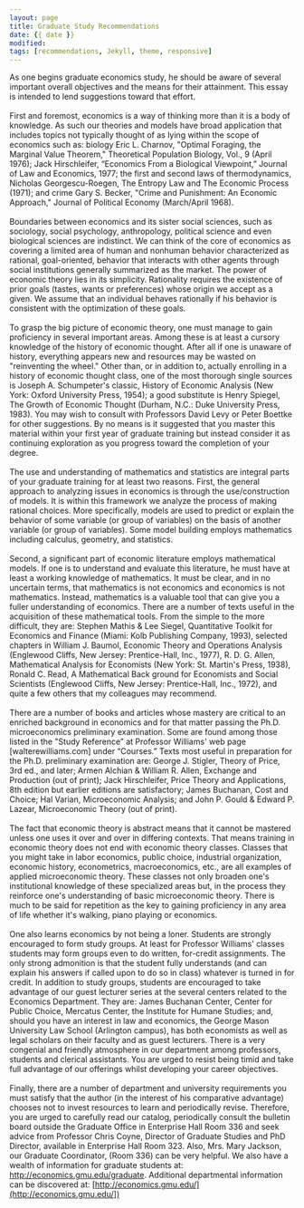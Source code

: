 ```yaml
---
layout: page
title: Graduate Study Recommendations
date: {{ date }}
modified:
tags: [recommendations, Jekyll, theme, responsive]
---
```


As one begins graduate economics study, he should be aware of several important overall objectives and the means for their attainment. This essay is intended to lend suggestions toward that effort.  
<br>
First and foremost, economics is a way of thinking more than it is a body of knowledge. As such our theories and models have broad application that includes topics not typically thought of as lying within the scope of economics such as: biology Eric L. Charnov, "Optimal Foraging, the Marginal Value Theorem," Theoretical Population Biology, Vol., 9 (April 1976); Jack Hirschleifer, “Economics From a Biological Viewpoint,” Journal of Law and Economics, 1977; the first and second laws of thermodynamics, Nicholas Georgescu-Roegen, The Entropy Law and The Economic Process (1971); and crime Gary S. Becker, "Crime and Punishment: An Economic Approach," Journal of Political Economy (March/April 1968).  
<br>
Boundaries between economics and its sister social sciences, such as sociology, social psychology, anthropology, political science and even biological sciences are indistinct. We can think of the core of economics as covering a limited area of human and nonhuman behavior characterized as rational, goal-oriented, behavior that interacts with other agents through social institutions generally summarized as the market. The power of economic theory lies in its simplicity. Rationality requires the existence of prior goals (tastes, wants or preferences) whose origin we accept as a given. We assume that an individual behaves rationally if his behavior is consistent with the optimization of these goals.  
<br>
To grasp the big picture of economic theory, one must manage to gain proficiency in several important areas. Among these is at least a cursory knowledge of the history of economic thought. After all if one is unaware of history, everything appears new and resources may be wasted on "reinventing the wheel." Other than, or in addition to, actually enrolling in a history of economic thought class, one of the most thorough single sources is Joseph A. Schumpeter's classic, History of Economic Analysis (New York: Oxford University Press, 1954); a good substitute is Henry Spiegel, The Growth of Economic Thought (Durham, N.C.: Duke University Press, 1983). You may wish to consult with Professors David Levy or Peter Boettke for other suggestions. By no means is it suggested that you master this material within your first year of graduate training but instead consider it as continuing exploration as you progress toward the completion of your degree.  
<br>
The use and understanding of mathematics and statistics are integral parts of your graduate training for at least two reasons. First, the general approach to analyzing issues in economics is through the use/construction of models. It is within this framework we analyze the process of making rational choices. More specifically, models are used to predict or explain the behavior of some variable (or group of variables) on the basis of another variable (or group of variables). Some model building employs mathematics including calculus, geometry, and statistics.  
<br>
Second, a significant part of economic literature employs mathematical models. If one is to understand and evaluate this literature, he must have at least a working knowledge of mathematics. It must be clear, and in no uncertain terms, that mathematics is not economics and economics is not mathematics. Instead, mathematics is a valuable tool that can give you a fuller understanding of economics. There are a number of texts useful in the acquisition of these mathematical tools. From the simple to the more difficult, they are: Stephen Mathis & Lee Siegel, Quantitative Toolkit for Economics and Finance (Miami: Kolb Publishing Company, 1993), selected chapters in William J. Baumol, Economic Theory and Operations Analysis (Englewood Cliffs, New Jersey: Prentice-Hall, Inc., 1977), R. D. G. Allen, Mathematical Analysis for Economists (New York: St. Martin's Press, 1938), Ronald C. Read, A Mathematical Back ground for Economists and Social Scientists (Englewood Cliffs, New Jersey: Prentice-Hall, Inc., 1972), and quite a few others that my colleagues may recommend.  
<br>
There are a number of books and articles whose mastery are critical to an enriched background in economics and for that matter passing the Ph.D. microeconomics preliminary examination. Some are found among those listed in the "Study Reference” at Professor Williams' web page [walterewilliams.com] under “Courses.” Texts most useful in preparation for the Ph.D. preliminary examination are: George J. Stigler, Theory of Price, 3rd ed., and later; Armen Alchian & William R. Allen, Exchange and Production (out of print); Jack Hirschleifer, Price Theory and Applications, 8th edition but earlier editions are satisfactory; James Buchanan, Cost and Choice; Hal Varian, Microeconomic Analysis; and John P. Gould & Edward P. Lazear, Microeconomic Theory (out of print).  
<br>
The fact that economic theory is abstract means that it cannot be mastered unless one uses it over and over in differing contexts. That means training in economic theory does not end with economic theory classes. Classes that you might take in labor economics, public choice, industrial organization, economic history, econometrics, macroeconomics, etc., are all examples of applied microeconomic theory. These classes not only broaden one's institutional knowledge of these specialized areas but, in the process they reinforce one's understanding of basic microeconomic theory. There is much to be said for repetition as the key to gaining proficiency in any area of life whether it's walking, piano playing or economics.  
<br>
One also learns economics by not being a loner. Students are strongly encouraged to form study groups. At least for Professor Williams' classes students may form groups even to do written, for-credit assignments. The only strong admonition is that the student fully understands (and can explain his answers if called upon to do so in class) whatever is turned in for credit. In addition to study groups, students are encouraged to take advantage of our guest lecturer series at the several centers related to the Economics Department. They are: James Buchanan Center, Center for Public Choice, Mercatus Center, the Institute for Humane Studies; and, should you have an interest in law and economics, the George Mason University Law School (Arlington campus), has both economists as well as legal scholars on their faculty and as guest lecturers. There is a very congenial and friendly atmosphere in our department among professors, students and clerical assistants. You are urged to resist being timid and take full advantage of our offerings whilst developing your career objectives.  
<br>
Finally, there are a number of department and university requirements you must satisfy that the author (in the interest of his comparative advantage) chooses not to invest resources to learn and periodically revise. Therefore, you are urged to carefully read our catalog, periodically consult the bulletin board outside the Graduate Office in Enterprise Hall Room 336 and seek advice from Professor Chris Coyne, Director of Graduate Studies and PhD Director, available in Enterprise Hall Room 323. Also, Mrs. Mary Jackson, our Graduate Coordinator, (Room 336) can be very helpful. We also have a wealth of information for graduate students at: http://economics.gmu.edu/graduate. Additional departmental information can be discovered at: [http://economics.gmu.edu/](http://economics.gmu.edu/])  

